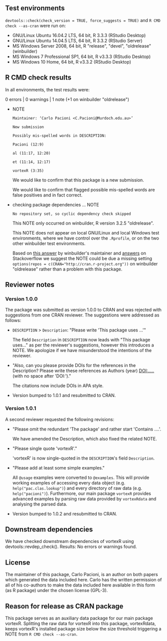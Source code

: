 ## Test environments
`devtools::check(check_version = TRUE, force_suggests = TRUE)` and 
`R CMD check --as-cran` were run on:

* GNU/Linux Ubuntu 16.04.2 LTS, 64 bit, R 3.3.3 (RStudio Desktop)
* GNU/Linux Ubuntu 14.04.5 LTS, 64 bit, R 3.3.2 (RStudio Server)
* MS Windows Server 2008, 64 bit, R "release", "devel", "oldrelease" (winbuilder)
* MS Windows 7 Professional SP1, 64 bit, R v3.3.3 (RStudio Desktop)
* MS Windows 10 Home, 64 bit, R v3.3.2 (RStudio Desktop)

## R CMD check results
In all environments, the test results were:

0 errors | 0 warnings | 1 note (+1 on winbuilder "oldrelease")

* NOTE
    ```
    Maintainer: ‘Carlo Pacioni <C.Pacioni@Murdoch.edu.au>’

    New submission

    Possibly mis-spelled words in DESCRIPTION:
    
    Pacioni (12:9)
    
    al (11:17, 12:20)
    
    et (11:14, 12:17)
    
    vortexR (3:35)
    ```
  
    We would like to confirm that this package is a new submission.
    
    We would like to confirm that flagged possible mis-spelled words are 
    false positives and in fact correct.

* checking package dependencies ... NOTE
  
    ```
    No repository set, so cyclic dependency check skipped
    ```
  
    This NOTE only occurred on winbuilder, R version 3.2.5 "oldrelease".

    This NOTE does not appear on local GNU/Linux and local Windows test environments, 
    where we have control over the `.Rprofile`, or on the two other winbuilder
    test environments.
    
    Based on [this answer](https://stat.ethz.ch/pipermail/r-package-devel/2015q3/000293.html)
    by winbuilder's maintainer and [answers](http://stackoverflow.com/q/23164929/2813717) 
    on Stackoverflow we suggest the NOTE could be due a missing setting 
    `options(repos = c(CRAN="http://cran.r-project.org"))` on winbuilder 
    "oldrelease" rather than a problem with this package.    
    
## Reviewer notes
### Version 1.0.0
The package was submitted as version 1.0.0 to CRAN and was rejected with 
suggestions from one CRAN reviewer. The suggestions were addressed as follows:

* `DESCRIPTION` > `Description`: "Please write 'This package uses ...'"

    The field `Description` in `DESCRIPTION` now leads with "This package uses..."
    as per the reviewer's suggestions, however this introduces a NOTE. 
    We apologize if we have misunderstood the intentions of the reviewer.

* "Also, can you please provide DOIs for the references in the Description? 
  Please write these references as Authors (year) <DOI:.....> 
  (with no space after 'DOI:')."
  
    The citations now include DOIs in APA style.

* Version bumped to 1.0.1 and resubmitted to CRAN.

### Version 1.0.1
A second reviewer requested the following revisions:

* "Please omit the redundant 'The package' and rather start 'Contains ....'.

    We have amended the Description, which also fixed the related NOTE.
    
* "Please single quote 'vortexR'."

    'vortexR' is now single-quoted in the `DESCRIPTION`'s field `Description`.
    
* "Please add at least some simple examples."

    All `@usage` examples were converted to `@examples`.
    This will provide working examples of accessing every data object 
    (e.g. `help("pac.clas.lookup")`) and every directory of raw data 
    (e.g. `help("pacioni")`).
    Furthermore, our main package `vortexR` provides advanced examples by 
    parsing raw data provided by `vortexRdata` and analysing the parsed data.
    
* Version bumped to 1.0.2 and resubmitted to CRAN.

## Downstream dependencies
We have checked downstream dependencies of vortexR using devtools::revdep_check().
Results: No errors or warnings found.

## License
The maintainer of this package, Carlo Pacioni, is an author on both papers 
which generated the data included here. 
Carlo has the written permission of all of his co-authors to make the data 
included here available in this form (as R package) under the chosen license (GPL-3).

## Reason for release as CRAN package
This package serves as an auxiliary data package for our main package vortexR.
Splitting the raw data for vortexR into this package, vortexRdata, keeps 
vortexR's installed package size below the size threshold triggering a NOTE from 
`R CMD check --as-cran`.
